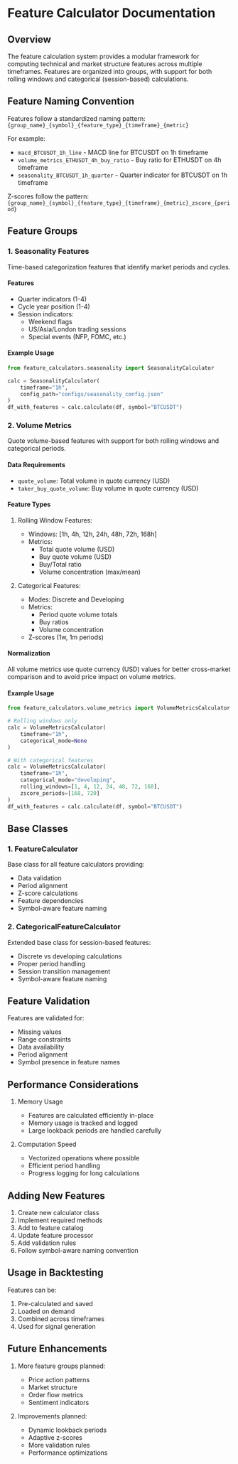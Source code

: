 # Feature Calculator Documentation

## Overview
The feature calculation system provides a modular framework for computing technical and market structure features across multiple timeframes. Features are organized into groups, with support for both rolling windows and categorical (session-based) calculations.

## Feature Naming Convention
Features follow a standardized naming pattern:
`{group_name}_{symbol}_{feature_type}_{timeframe}_{metric}`

For example:
- `macd_BTCUSDT_1h_line` - MACD line for BTCUSDT on 1h timeframe
- `volume_metrics_ETHUSDT_4h_buy_ratio` - Buy ratio for ETHUSDT on 4h timeframe
- `seasonality_BTCUSDT_1h_quarter` - Quarter indicator for BTCUSDT on 1h timeframe

Z-scores follow the pattern:
`{group_name}_{symbol}_{feature_type}_{timeframe}_{metric}_zscore_{period}`

## Feature Groups

### 1. Seasonality Features
Time-based categorization features that identify market periods and cycles.

#### Features
- Quarter indicators (1-4)
- Cycle year position (1-4)
- Session indicators:
  - Weekend flags
  - US/Asia/London trading sessions
  - Special events (NFP, FOMC, etc.)

#### Example Usage
```python
from feature_calculators.seasonality import SeasonalityCalculator

calc = SeasonalityCalculator(
    timeframe="1h",
    config_path="configs/seasonality_config.json"
)
df_with_features = calc.calculate(df, symbol="BTCUSDT")
```

### 2. Volume Metrics
Quote volume-based features with support for both rolling windows and categorical periods.

#### Data Requirements
- `quote_volume`: Total volume in quote currency (USD)
- `taker_buy_quote_volume`: Buy volume in quote currency (USD)

#### Feature Types
1. Rolling Window Features:
   - Windows: [1h, 4h, 12h, 24h, 48h, 72h, 168h]
   - Metrics:
     - Total quote volume (USD)
     - Buy quote volume (USD)
     - Buy/Total ratio
     - Volume concentration (max/mean)

2. Categorical Features:
   - Modes: Discrete and Developing
   - Metrics:
     - Period quote volume totals
     - Buy ratios
     - Volume concentration
   - Z-scores (1w, 1m periods)

#### Normalization
All volume metrics use quote currency (USD) values for better cross-market comparison and to avoid price impact on volume metrics.

#### Example Usage
```python
from feature_calculators.volume_metrics import VolumeMetricsCalculator

# Rolling windows only
calc = VolumeMetricsCalculator(
    timeframe="1h",
    categorical_mode=None
)

# With categorical features
calc = VolumeMetricsCalculator(
    timeframe="1h",
    categorical_mode="developing",
    rolling_windows=[1, 4, 12, 24, 48, 72, 168],
    zscore_periods=[168, 720]
)
df_with_features = calc.calculate(df, symbol="BTCUSDT")
```

## Base Classes

### 1. FeatureCalculator
Base class for all feature calculators providing:
- Data validation
- Period alignment
- Z-score calculations
- Feature dependencies
- Symbol-aware feature naming

### 2. CategoricalFeatureCalculator
Extended base class for session-based features:
- Discrete vs developing calculations
- Proper period handling
- Session transition management
- Symbol-aware feature naming

## Feature Validation
Features are validated for:
- Missing values
- Range constraints
- Data availability
- Period alignment
- Symbol presence in feature names

## Performance Considerations
1. Memory Usage
   - Features are calculated efficiently in-place
   - Memory usage is tracked and logged
   - Large lookback periods are handled carefully

2. Computation Speed
   - Vectorized operations where possible
   - Efficient period handling
   - Progress logging for long calculations

## Adding New Features
1. Create new calculator class
2. Implement required methods
3. Add to feature catalog
4. Update feature processor
5. Add validation rules
6. Follow symbol-aware naming convention

## Usage in Backtesting
Features can be:
1. Pre-calculated and saved
2. Loaded on demand
3. Combined across timeframes
4. Used for signal generation

## Future Enhancements
1. More feature groups planned:
   - Price action patterns
   - Market structure
   - Order flow metrics
   - Sentiment indicators

2. Improvements planned:
   - Dynamic lookback periods
   - Adaptive z-scores
   - More validation rules
   - Performance optimizations